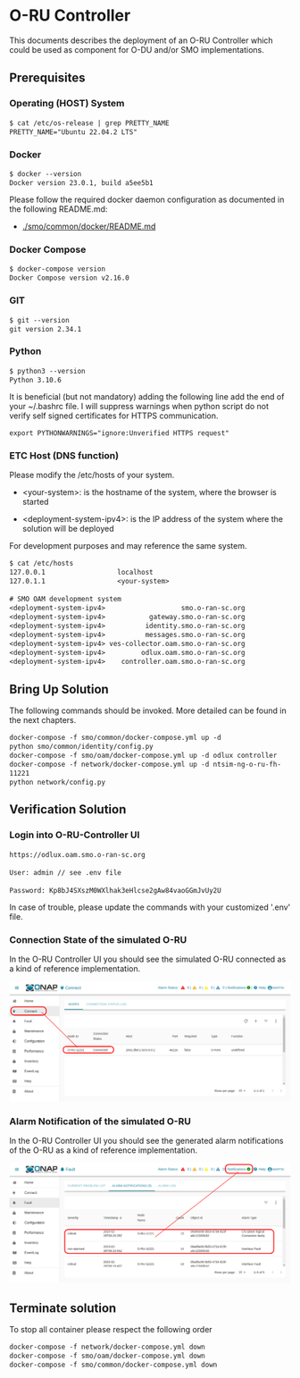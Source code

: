 # O-RU Controller

This documents describes the deployment of an O-RU Controller which could be used 
as component for O-DU and/or SMO implementations. 

## Prerequisites

### Operating (HOST) System

```
$ cat /etc/os-release | grep PRETTY_NAME
PRETTY_NAME="Ubuntu 22.04.2 LTS"
```

### Docker

```
$ docker --version
Docker version 23.0.1, build a5ee5b1
```
Please follow the required docker daemon configuration as documented in the following README.md:
- [./smo/common/docker/README.md](./smo/common/docker/README.md)

### Docker Compose

```
$ docker-compose version
Docker Compose version v2.16.0
```

### GIT

```
$ git --version
git version 2.34.1
```

### Python

```
$ python3 --version
Python 3.10.6
```
It is beneficial (but not mandatory) adding the following line add the
end of your ~/.bashrc file. I will suppress warnings when python script
do not verify self signed certificates for HTTPS communication.

```
export PYTHONWARNINGS="ignore:Unverified HTTPS request"
```

### ETC Host (DNS function)

Please modify the /etc/hosts of your system.

* \<your-system>: is the hostname of the system, where the browser is started

* \<deployment-system-ipv4>: is the IP address of the system where the solution will be deployed

For development purposes <your-system> and <deployment-system> may reference the same system.

```
$ cat /etc/hosts
127.0.0.1	               localhost
127.0.1.1	               <your-system>

# SMO OAM development system
<deployment-system-ipv4>                   smo.o-ran-sc.org
<deployment-system-ipv4>           gateway.smo.o-ran-sc.org
<deployment-system-ipv4>          identity.smo.o-ran-sc.org
<deployment-system-ipv4>          messages.smo.o-ran-sc.org
<deployment-system-ipv4> ves-collector.oam.smo.o-ran-sc.org
<deployment-system-ipv4>         odlux.oam.smo.o-ran-sc.org
<deployment-system-ipv4>    controller.oam.smo.o-ran-sc.org

```

## Bring Up Solution

The following commands should be invoked. More detailed can be found in the
next chapters.

```
docker-compose -f smo/common/docker-compose.yml up -d
python smo/common/identity/config.py
docker-compose -f smo/oam/docker-compose.yml up -d odlux controller
docker-compose -f network/docker-compose.yml up -d ntsim-ng-o-ru-fh-11221
python network/config.py
```

## Verification Solution

### Login into O-RU-Controller UI

    https://odlux.oam.smo.o-ran-sc.org

    User: admin // see .env file

    Password: Kp8bJ4SXszM0WXlhak3eHlcse2gAw84vaoGGmJvUy2U

In case of trouble, please update the commands with your customized '.env' file.

### Connection State of the simulated O-RU

In the O-RU Controller UI you should see the simulated O-RU connected as a kind of reference implementation.

![Connection State](./docs/connect.odlux.o-ru-controller.o-ran-sc.org.png)

### Alarm Notification of the simulated O-RU

In the O-RU Controller UI you should see the generated alarm notifications of the O-RU as a kind of reference implementation.

![Alarm Notifications](./docs/fault.odlux.o-ru-controller.o-ran-sc.org.png)

## Terminate solution

To stop all container please respect the following order

```
docker-compose -f network/docker-compose.yml down
docker-compose -f smo/oam/docker-compose.yml down
docker-compose -f smo/common/docker-compose.yml down
```
